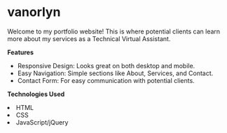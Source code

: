 # vanorlyn
Welcome to my portfolio website! This is where potential clients can learn more about my services as a Technical Virtual Assistant.

<b>Features</b>
<ul>
  <li>Responsive Design: Looks great on both desktop and mobile.</li>
  <li>Easy Navigation: Simple sections like About, Services, and Contact.</li>
  <li>Contact Form: For easy communication with potential clients.</li>
</ul>

<b>Technologies Used</b>
<li>HTML</li>
<li>CSS</li>
<li>JavaScript/jQuery</li>
